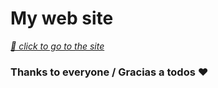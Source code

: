 # My web site

_[📌 click to go to the site](https://www.google.com)_

### Thanks to everyone / Gracias a todos ❤️ 